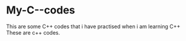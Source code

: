 # My-C--codes
This are some C++ codes that i have practised when i am learning C++
These are c++ codes.
